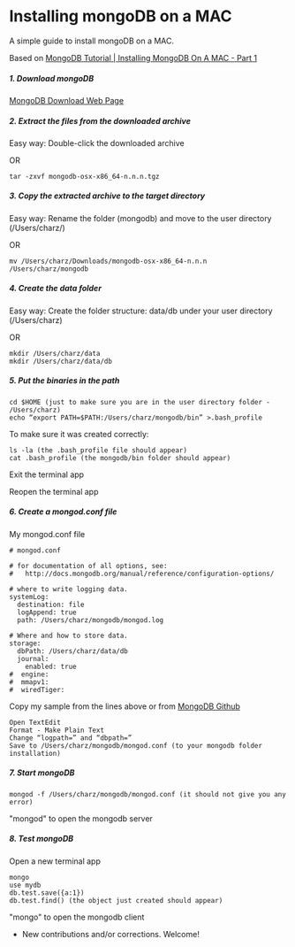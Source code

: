 Installing mongoDB on a MAC
================

A simple guide to install mongoDB on a MAC.

Based on [MongoDB Tutorial | Installing MongoDB On A MAC - Part 1](https://www.youtube.com/watch?v=-GE2DpwfbW0)

##### 1. Download mongoDB

[MongoDB Download Web Page](https://www.mongodb.org/downloads)

##### 2. Extract the files from the downloaded archive
Easy way: Double-click the downloaded archive

OR
```
tar -zxvf mongodb-osx-x86_64-n.n.n.tgz
```

##### 3. Copy the extracted archive to the target directory
Easy way: Rename the folder (mongodb) and move to the user directory (/Users/charz/)

OR
```
mv /Users/charz/Downloads/mongodb-osx-x86_64-n.n.n /Users/charz/mongodb
```

##### 4. Create the data folder
Easy way: Create the folder structure: data/db under your user directory (/Users/charz)

OR
```
mkdir /Users/charz/data
mkdir /Users/charz/data/db
```

##### 5. Put the binaries in the path

```
cd $HOME (just to make sure you are in the user directory folder - /Users/charz)
echo “export PATH=$PATH:/Users/charz/mongodb/bin” >.bash_profile
```
To make sure it was created correctly:
```
ls -la (the .bash_profile file should appear)
cat .bash_profile (the mongodb/bin folder should appear)
```
Exit the terminal app

Reopen the terminal app

##### 6. Create a mongod.conf file

My mongod.conf file
```
# mongod.conf

# for documentation of all options, see:
#   http://docs.mongodb.org/manual/reference/configuration-options/

# where to write logging data.
systemLog:
  destination: file
  logAppend: true
  path: /Users/charz/mongodb/mongod.log

# Where and how to store data.
storage:
  dbPath: /Users/charz/data/db
  journal:
    enabled: true
#  engine:
#  mmapv1:
#  wiredTiger:
```

Copy my sample from the lines above or from [MongoDB Github](https://github.com/mongodb/mongo/blob/master/rpm/mongod.conf)
```
Open TextEdit
Format - Make Plain Text
Change “logpath=” and “dbpath=”
Save to /Users/charz/mongodb/mongod.conf (to your mongodb folder installation)
```

##### 7. Start mongoDB
```
mongod -f /Users/charz/mongodb/mongod.conf (it should not give you any error)
```
"mongod" to open the mongodb server

##### 8. Test mongoDB
Open a new terminal app
```
mongo
use mydb
db.test.save({a:1})
db.test.find() (the object just created should appear)
```
"mongo" to open the mongodb client

* New contributions and/or corrections. Welcome!

